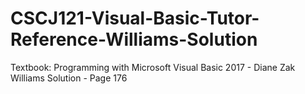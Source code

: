 # CSCJ121-Visual-Basic-Tutor-Reference-Williams-Solution

Textbook: Programming with Microsoft Visual Basic 2017 - Diane Zak
Williams Solution - Page 176
